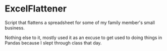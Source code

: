 # ExcelFlattener
Script that flattens a spreadsheet for some of my family member's small business. 

Nothing else to it, mostly used it as an excuse to get used to doing things in Pandas because I slept through class that day.
